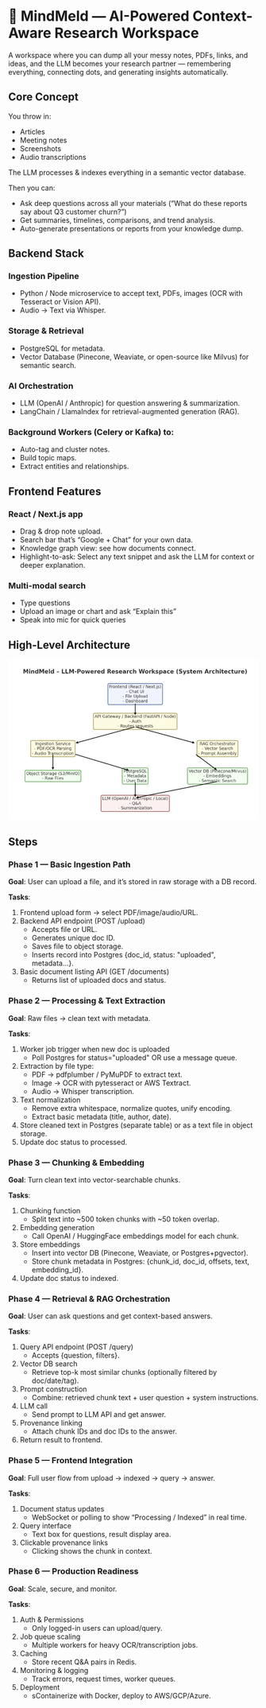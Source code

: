 # 🧠 MindMeld — AI-Powered Context-Aware Research Workspace

A workspace where you can dump all your messy notes, PDFs, links, and ideas, and the LLM becomes your research partner — remembering everything, connecting dots, and generating insights automatically.

## Core Concept

You throw in:
- Articles
- Meeting notes
- Screenshots
- Audio transcriptions

The LLM processes & indexes everything in a semantic vector database.

Then you can:
- Ask deep questions across all your materials (“What do these reports say about Q3 customer churn?”)
- Get summaries, timelines, comparisons, and trend analysis.
- Auto-generate presentations or reports from your knowledge dump.

## Backend Stack

### Ingestion Pipeline

- Python / Node microservice to accept text, PDFs, images (OCR with Tesseract or Vision API).
- Audio → Text via Whisper.

### Storage & Retrieval

- PostgreSQL for metadata.
- Vector Database (Pinecone, Weaviate, or open-source like Milvus) for semantic search.

### AI Orchestration
- LLM (OpenAI / Anthropic) for question answering & summarization.
- LangChain / LlamaIndex for retrieval-augmented generation (RAG).

### Background Workers (Celery or Kafka) to:

- Auto-tag and cluster notes.
- Build topic maps.
- Extract entities and relationships.

## Frontend Features

### React / Next.js app
- Drag & drop note upload.
- Search bar that’s “Google + Chat” for your own data.
- Knowledge graph view: see how documents connect.
- Highlight-to-ask: Select any text snippet and ask the LLM for context or deeper explanation.

### Multi-modal search
- Type questions
- Upload an image or chart and ask “Explain this”
- Speak into mic for quick queries

## High-Level Architecture

![Image Failed to Load](images/architecture.png)

## Steps

### Phase 1 — Basic Ingestion Path
**Goal**: User can upload a file, and it’s stored in raw storage with a DB record.

**Tasks**:

1. Frontend upload form → select PDF/image/audio/URL.
2. Backend API endpoint (POST /upload)
    - Accepts file or URL.
    - Generates unique doc ID.
    - Saves file to object storage.
    - Inserts record into Postgres {doc_id, status: "uploaded", metadata...}.
3. Basic document listing API (GET /documents)
    - Returns list of uploaded docs and status.

### Phase 2 — Processing & Text Extraction
**Goal**: Raw files → clean text with metadata.

**Tasks**:

1. Worker job trigger when new doc is uploaded
    - Poll Postgres for status="uploaded" OR use a message queue.
2. Extraction by file type:
    - PDF → pdfplumber / PyMuPDF to extract text.
    - Image → OCR with pytesseract or AWS Textract.
    - Audio → Whisper transcription.
3. Text normalization
    - Remove extra whitespace, normalize quotes, unify encoding.
    - Extract basic metadata (title, author, date).
4. Store cleaned text in Postgres (separate table) or as a text file in object storage.
5. Update doc status to processed.

### Phase 3 — Chunking & Embedding
**Goal**: Turn clean text into vector-searchable chunks.

**Tasks**:

1. Chunking function
    - Split text into ~500 token chunks with ~50 token overlap.
2. Embedding generation
    - Call OpenAI / HuggingFace embeddings model for each chunk.
3. Store embeddings
    - Insert into vector DB (Pinecone, Weaviate, or Postgres+pgvector).
    - Store chunk metadata in Postgres: {chunk_id, doc_id, offsets, text, embedding_id}.
4. Update doc status to indexed.

### Phase 4 — Retrieval & RAG Orchestration
**Goal**: User can ask questions and get context-based answers.

**Tasks**:

1. Query API endpoint (POST /query)
    - Accepts {question, filters}.
2. Vector DB search
    - Retrieve top-k most similar chunks (optionally filtered by doc/date/tag).
3. Prompt construction
    - Combine: retrieved chunk text + user question + system instructions.
4. LLM call
    - Send prompt to LLM API and get answer.
5. Provenance linking
    - Attach chunk IDs and doc IDs to the answer.
6. Return result to frontend.

### Phase 5 — Frontend Integration
**Goal**: Full user flow from upload → indexed → query → answer.

**Tasks**:

1. Document status updates
    - WebSocket or polling to show “Processing / Indexed” in real time.
2. Query interface
    - Text box for questions, result display area.
3. Clickable provenance links
    - Clicking shows the chunk in context.

### Phase 6 — Production Readiness
**Goal**: Scale, secure, and monitor.

**Tasks**:

1. Auth & Permissions
    - Only logged-in users can upload/query.
2. Job queue scaling
    - Multiple workers for heavy OCR/transcription jobs.
3. Caching
    - Store recent Q&A pairs in Redis.
4. Monitoring & logging
    - Track errors, request times, worker queues.
5. Deployment
    - sContainerize with Docker, deploy to AWS/GCP/Azure.